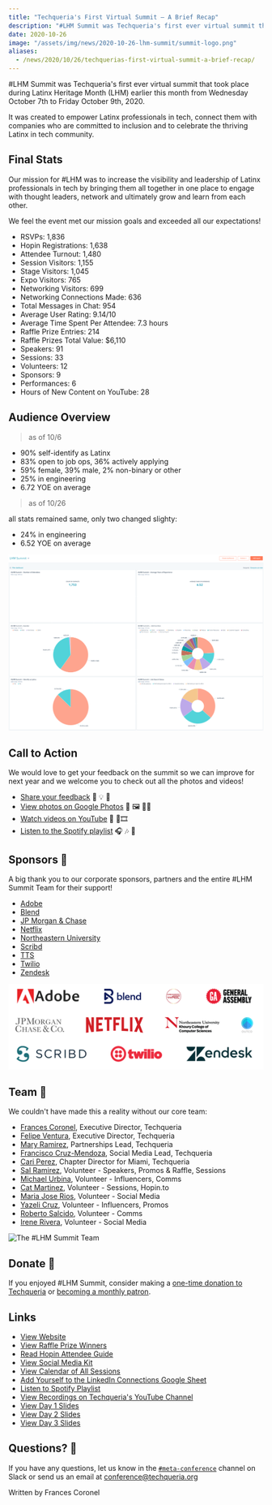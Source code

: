 ```yaml
---
title: "Techqueria's First Virtual Summit — A Brief Recap"
description: "#LHM Summit was Techqueria's first ever virtual summit that took place during Latinx Heritage Month (LHM)."
date: 2020-10-26
image: "/assets/img/news/2020-10-26-lhm-summit/summit-logo.png"
aliases:
  - /news/2020/10/26/techquerias-first-virtual-summit-a-brief-recap/
---
```


#LHM Summit was Techqueria's first ever virtual summit that took place during Latinx Heritage Month (LHM) earlier this month from Wednesday October 7th to Friday October 9th, 2020.

It was created to empower Latinx professionals in tech, connect them with companies who are committed to inclusion and to celebrate the thriving Latinx in tech community.

## Final Stats

Our mission for #LHM was to increase the visibility and leadership of Latinx professionals in tech by bringing them all together in one place to engage with thought leaders, network and ultimately grow and learn from each other.

We feel the event met our mission goals and exceeded all our expectations!

- RSVPs: 1,836
- Hopin Registrations: 1,638
- Attendee Turnout: 1,480
- Session Visitors: 1,155
- Stage Visitors: 1,045
- Expo Visitors: 765
- Networking Visitors: 699
- Networking Connections Made: 636
- Total Messages in Chat: 954
- Average User Rating: 9.14/10
- Average Time Spent Per Attendee: 7.3 hours
- Raffle Prize Entries: 214
- Raffle Prizes Total Value: $6,110
- Speakers: 91
- Sessions: 33
- Volunteers: 12
- Sponsors: 9
- Performances: 6
- Hours of New Content on YouTube: 28

## Audience Overview

> as of 10/6

- 90% self-identify as Latinx
- 83% open to job ops, 36% actively applying
- 59% female, 39% male, 2% non-binary or other
- 25% in engineering
- 6.72 YOE on average

> as of 10/26

all stats remained same, only two changed slighty:

- 24% in engineering
- 6.52 YOE on average

![Audience Overview](/assets/img/news/2020-10-26-lhm-summit/summit-audience.png)

## Call to Action

We would love to get your feedback on the summit so we can improve for next year and we welcome you to check out all the photos and videos!

- [Share your feedback](https://docs.google.com/forms/d/e/1faipqlse9m5xp4qmfwvogirlu6t3do-6avbmnbwy6vi4nwr4f-j5fiw/viewform) 📝 💡 💭
- [View photos on Google Photos](https://photos.app.goo.gl/ahrvy2xs9fbyjxun8) 📸 🖼️ 🤳🏽️
- [Watch videos on YouTube](https://www.youtube.com/playlist?list=plcwzrxvpdkgjuya48mr25wpylz2u3j1ne) 🎥 🍿🎞
- [Listen to the Spotify playlist](https://open.spotify.com/playlist/0ogkuam8l1dxgwonicnkbv?si=2ocdqjuwsgazygfmo5pfxq) 🎧 🎶 🎤

## Sponsors 🤝

A big thank you to our corporate sponsors, partners and the entire #LHM Summit Team for their support!

- [Adobe](https://adobe.com/careers)
- [Blend](https://blend.com/company/careers/)
- [JP Morgan & Chase](https://careers.jpmorgan.com/us/en/home)
- [Netflix](https://jobs.netflix.com/)
- [Northeastern University](https://align.khoury.northeastern.edu/)
- [Scribd](https://scribd.com/careers)
- [TTS](https://www.gsa.gov/about-us/organization/federal-acquisition-service/technology-transformation-services)
- [Twilio](hhttps://www.twilio.com/company/jobs)
- [Zendesk](https://jobs.zendesk.com/us/en/)

![Sponsors](/assets/img/news/2020-10-26-lhm-summit/summit-sponsors.png)

## Team 🌿

We couldn't have made this a reality without our core team:

- [Frances Coronel](https://linkedin.com/in/fvcproductions), Executive Director, Techqueria
- [Felipe Ventura](https://linkedin.com/in/fvntr), Executive Director, Techqueria
- [Mary Ramirez](https://www.linkedin.com/in/marybramirez/), Partnerships Lead, Techqueria
- [Francisco Cruz-Mendoza](https://www.linkedin.com/in/franciscocrz/), Social Media Lead, Techqueria
- [Cari Perez](https://www.linkedin.com/in/caridadperez/), Chapter Director for Miami, Techqueria
- [Sal Ramirez](https://www.linkedin.com/in/salramirez/), Volunteer - Speakers, Promos & Raffle, Sessions
- [Michael Urbina](https://www.linkedin.com/in/michaelurbina/), Volunteer - Influencers, Comms
- [Cat Martinez](https://www.linkedin.com/in/cathmartinez/), Volunteer - Sessions, Hopin.to
- [Maria Jose Rios](https://www.linkedin.com/in/mariarios140/), Volunteer - Social Media
- [Yazeli Cruz](https://www.linkedin.com/in/yazeliecruz/), Volunteer - Influencers, Promos
- [Roberto Salcido](https://www.linkedin.com/in/roberto-salcido/), Volunteer - Comms
- [Irene Rivera](https://www.linkedin.com/in/ir-ri/), Volunteer - Social Media

![The #LHM Summit Team](/assets/img/news/2020-10-26-lhm-summit/summit-team.png)

## Donate 💛

If you enjoyed #LHM Summit, consider making a [one-time donation to Techqueria](/donate) or [becoming a monthly patron](https://patreon.com/techqueria).

## Links

- [View Website](https://techqueria.org/summit)
- [View Raffle Prize Winners](https://gleam.io/EDNT1/lhm-summit-promo-raffle-prize-contest)
- [Read Hopin Attendee Guide](https://www.notion.so/techqueriaorg/LHM-Summit-Attendee-Guide-b267b0c3248b468ebeae2f0f1d391c3b)
- [View Social Media Kit](https://www.notion.so/techqueriaorg/LHM-Summit-Social-Media-Kit-cc81725c00534f9aaade5997315004b9)
- [View Calendar of All Sessions](https://calendar.google.com/calendar/u/0/embed?src=c_cbjjd2hl62d60p78gapfi0o13g@group.calendar.google.com&ctz=America/New_York)
- [Add Yourself to the LinkedIn Connections Google Sheet](https://docs.google.com/spreadsheets/d/1gja1lTfx0Csw3audtyP8QXokoXckgwGPTiLAltkNc9M/edit#gid=0)
- [Listen to Spotify Playlist](https://open.spotify.com/playlist/0OGkUAm8l1DxgwonIcnKbV?si=d6ZZIE_uQgyo-tANveKj1g)
- [View Recordings on Techqueria's YouTube Channel](https://www.youtube.com/c/Techqueria)
- [View Day 1 Slides](https://docs.google.com/presentation/d/1gqMrYDOhZET83DwNRjQv94PSsi8buVbef_cBFeczusQ/edit?usp=sharing)
- [View Day 2 Slides](https://docs.google.com/presentation/d/1nTV6dKgSCdvwVMwaeq3gngL68nrPneo4W4RUqUVjYpw/edit?usp=sharing)
- [View Day 3 Slides](https://docs.google.com/presentation/d/1VXRG1ADnQr4-0-XSgqDHFJPfDWAZomVliqwaV9I1LEM/edit#slide=id.ga01b646892_0_2)

## Questions? 🤔

If you have any questions, let us know in the [`#meta-conference`](/slack) channel on Slack or send us an email at [conference@techqueria.org](mailto:conference@techqueria.org)

Written by Frances Coronel
